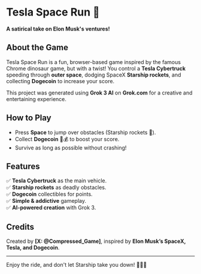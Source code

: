 # Tesla Space Run 🚀

**A satirical take on Elon Musk's ventures!**

## About the Game

Tesla Space Run is a fun, browser-based game inspired by the famous Chrome dinosaur game, but with a twist! You control a **Tesla Cybertruck** speeding through **outer space**, dodging SpaceX **Starship rockets**, and collecting **Dogecoin** to increase your score.

This project was generated using **Grok 3 AI** on **Grok.com** for a creative and entertaining experience.

## How to Play

- Press **Space** to jump over obstacles (Starship rockets 🚀).
- Collect **Dogecoin** 🐶💰 to boost your score.
- Survive as long as possible without crashing!

## Features

✅ **Tesla Cybertruck** as the main vehicle.  
✅ **Starship rockets** as deadly obstacles.  
✅ **Dogecoin** collectibles for points.  
✅ **Simple & addictive** gameplay.  
✅ **AI-powered creation** with Grok 3.  

## Credits

Created by **[X: @Compressed_Game]**, inspired by **Elon Musk’s SpaceX, Tesla, and Dogecoin**.

---

Enjoy the ride, and don't let Starship take you down! 🌌🚗💨

